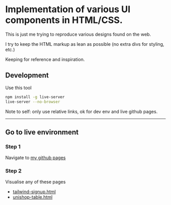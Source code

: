 # Implementation of various UI components in HTML/CSS.

This is just me trying to reproduce various designs found on the web.

I try to keep the HTML markup as lean as possible (no extra
 divs for styling, etc.)

Keeping for reference and inspiration.

## Development

Use this tool

```bash
npm install -g live-server
live-server --no-browser
```

Note to self: only use relative links, ok for dev env and live github
 pages. 

---

## Go to live environment

### Step 1

Navigate to [my github pages](https://benjamin-thomas.github.io/ui-designs/)

### Step 2

Visualise any of these pages

- [tailwind-signup.html](tailwind-signup.html)
- [unishop-table.html](unishop-table.html)



